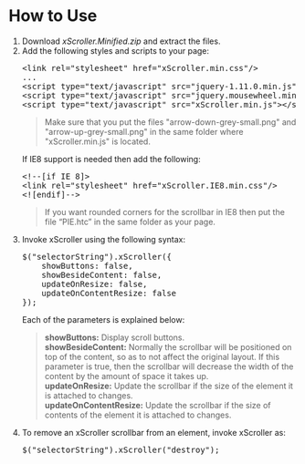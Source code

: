 <h1>How to Use</h1>
<ol>
<li>Download <em>xScroller.Minified.zip</em> and extract the files.</li>
<li>Add the following styles and scripts to your page:</li>
<pre>
&lt;link rel=&quot;stylesheet&quot; href=&quot;xScroller.min.css&quot;/&gt;
<span>...</span>
&lt;script type=&quot;text/javascript&quot; src=&quot;jquery-1.11.0.min.js&quot;&gt;&lt;/script&gt;
&lt;script type=&quot;text/javascript&quot; src=&quot;jquery.mousewheel.min.js&quot;&gt;&lt;/script&gt;
&lt;script type=&quot;text/javascript&quot; src=&quot;xScroller.min.js&quot;&gt;&lt;/script&gt;
</pre>
<blockquote>Make sure that you put the files &quot;arrow-down-grey-small.png&quot; and &quot;arrow-up-grey-small.png&quot; in the same folder where &quot;xScroller.min.js&quot; is located.</blockquote>
If IE8 support is needed then add the following:
<br/>
<pre>
&lt;!--[if IE 8]&gt;
&lt;link rel=&quot;stylesheet&quot; href=&quot;xScroller.IE8.min.css&quot;/&gt;
&lt;![endif]--&gt;
</pre>
<blockquote>If you want rounded corners for the scrollbar in IE8 then put the file “PIE.htc” in the same folder as your page.</blockquote>
<li>Invoke xScroller using the following syntax:</li>
<pre>$(&quot;selectorString&quot;).xScroller({
	showButtons: false,
	showBesideContent: false,
	updateOnResize: false,
	updateOnContentResize: false
});</pre>
Each of the parameters is explained below:
<blockquote>
<strong>showButtons:</strong> Display scroll buttons.
<br/>
<strong>showBesideContent:</strong> Normally the scrollbar will be positioned on top of the content, so as to not affect the original layout. If this parameter is true, then the scrollbar will decrease the width of the content by the amount of space it takes up.
<br/>
<strong>updateOnResize:</strong> Update the scrollbar if the size of the element it is attached to changes.
<br/>
<strong>updateOnContentResize:</strong> Update the scrollbar if the size of contents of the element it is attached to changes.
</blockquote>
<li>To remove an xScroller scrollbar from an element, invoke xScroller as:</li>
<pre>$(&quot;selectorString&quot;).xScroller(&quot;destroy&quot;);</pre>
</ol>
